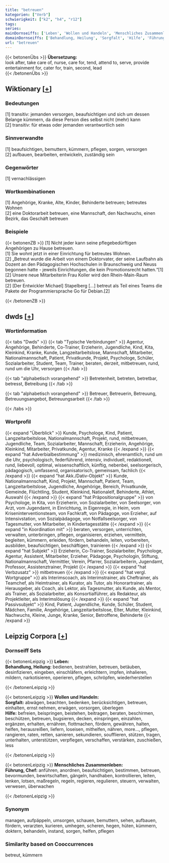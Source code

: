 ```yaml
---
title: "betreuen"
kategorien: ["Verb"]
schwierigkeit: ["k2", "h4", "r12"]
tags:
series:
mainDornseiffs: ['Leben', 'Wollen und Handeln', 'Menschliches Zusammenleben']
domainDornseiffs: ['Behandlung, Heilung', 'Sorgfalt', 'Hilfe', 'Führung, Chef']
url: "betreuen"
---
```


{{< betonenÜbs >}}
**Übersetzung:**  
look after, take care of, nurse, care for, tend, attend to, serve, provide entertainment for, cater for, train, second, lead  
{{< /betonenÜbs >}}

## Wiktionary [[+](https://de.wiktionary.org/wiki/betreuen)]

### Bedeutungen
[1] transitiv: jemanden versorgen, beaufsichtigen und sich um dessen Belange kümmern, da diese Person dies selbst nicht (mehr) kann  
[2] transitiv: für etwas oder jemanden verantwortlich sein  

### Sinnverwandte
[1] beaufsichtigen, bemuttern, kümmern, pflegen, sorgen, versorgen  
[2] aufbauen, bearbeiten, entwickeln, zuständig sein  

### Gegenwörter
[1] vernachlässigen  

### Wortkombinationen
[1] Angehörige, Kranke, Alte, Kinder, Behinderte betreuen; betreutes Wohnen  
[2] eine Doktorarbeit betreuen, eine Mannschaft, den Nachwuchs, einen Bezirk, das Geschäft betreuen  

### Beispiele
{{< betonenZB >}}
[1] Nicht jeder kann seine pflegebedürftigen Angehörigen zu Hause betreuen.  
[1] Sie wohnt jetzt in einer Einrichtung für betreutes Wohnen.  
[2] „Betreut wurde die Arbeit von einem Doktorvater, der seine Laufbahn als Dozent an den Pädagogischen Hochschulen in Braunschweig und Neuss begonnen hatte - jeweils Einrichtungen, die kein Promotionsrecht hatten.“[1]  
[2] Unsere neue Mitarbeiterin Frau Koller wird den Rhein-Main-Raum betreuen.  
[2] [Der Entwickler Michael] Stapelberg […] betreut als Teil eines Teams die Pakete der Programmiersprache Go für Debian.[2]  

{{< /betonenZB >}}


## dwds [[+](https://www.dwds.de/wb/betreuen)]

### Wortinformation
{{< tabs "Dwds" >}}
{{< tab "Typische Verbindungen" >}}
Agentur, Angehörige, Behinderte, Co-Trainer, Erzieherin, Jugendliche, Kind, Kita, Kleinkind, Kranke, Kunde, Langzeitarbeitslose, Mannschaft, Mitarbeiter, Nationalmannschaft, Patient, Privatkunde, Projekt, Psychologe, Schüler, Sozialarbeiter, Student, Team, Trainer, beraten, derzeit, mitbetreuen, rund, rund um die Uhr, versorgen
{{< /tab >}}

{{< tab "alphabetisch vorangehend" >}}
Betretenheit, betreten, betretbar, betresst, Betreibung
{{< /tab >}}

{{< tab "alphabetisch vorangehend" >}}
Betreuer, Betreuerin, Betreuung, Betreuungsangebot, Betreuungsarbeit
{{< /tab >}}

{{< /tabs >}}

### Wortprofil
{{< expand "Überblick" >}} Kunde, Psychologe, Kind, Patient, Langzeitarbeitslose, Nationalmannschaft, Projekt, rund, mitbetreuen, Jugendliche, Team, Sozialarbeiter, Mannschaft, Erzieherin, Angehörige, Kleinkind, Mitarbeiter, Privatkunde, Agentur, Kranke {{< /expand >}}
{{< expand "hat Adverbialbestimmung" >}} medizinisch, ehrenamtlich, rund um die Uhr, psychologisch, federführend, intensiv, individuell, redaktionell, rund, liebevoll, optimal, wissenschaftlich, künftig, nebenbei, seelsorgerisch, pädagogisch, umfassend, organisatorisch, gemeinsam, fachlich {{< /expand >}}
{{< expand "hat Akk./Dativ-Objekt" >}} Kunde, Nationalmannschaft, Kind, Projekt, Mannschaft, Patient, Team, Langzeitarbeitslose, Jugendliche, Angehörige, Bereich, Privatkunde, Gemeinde, Flüchtling, Student, Kleinkind, Nationalelf, Behinderte, Athlet, Auswahl {{< /expand >}}
{{< expand "hat Präpositionalgruppe" >}} von Psychologe, in Kita, von Erzieherin, von Sozialarbeiter, von Seelsorger, von Arzt, vom Jugendamt, in Einrichtung, in Eigenregie, in Heim, vom Kriseninterventionsteam, von Fachkraft, von Pädagoge, von Erzieher, auf Intensivstation, von Sozialpädagoge, von Notfallseelsorger, von Tagesmutter, von Mitarbeiter, in Kindertagesstätte {{< /expand >}}
{{< expand "in Koordination mit" >}} beraten, versorgen, unterrichten, verwalten, unterbringen, pflegen, organisieren, erziehen, vermitteln, begleiten, kümmern, erleiden, fördern, behandeln, leiten, vorbereiten, ausbilden, beaufsichtigen, beschäftigen, trainieren {{< /expand >}}
{{< expand "hat Subjekt" >}} Erzieherin, Co-Trainer, Sozialarbeiter, Psychologe, Agentur, Assistent, Mitarbeiter, Erzieher, Pädagoge, Psychologin, Stiftung, Nationalmannschaft, Vermittler, Verein, Pfarrer, Sozialarbeiterin, Jugendamt, Professor, Assistenztrainer, Projekt {{< /expand >}}
{{< expand "hat Verbzusatz" >}} mitbetreuen {{< /expand >}}
{{< expand "hat vergl. Wortgruppe" >}} als Interimscoach, als Interimstrainer, als Cheftrainer, als Teamchef, als Heimtrainer, als Kurator, als Tutor, als Honorartrainer, als Herausgeber, als Coach, als Lektor, als Tagesmutter, als Kunde, als Mentor, als Trainer, als Sozialarbeiter, als Konsortialführer, als Redakteur, als Projektleiter, als Interimslösung {{< /expand >}}
{{< expand "hat Passivsubjekt" >}} Kind, Patient, Jugendliche, Kunde, Schüler, Student, Mädchen, Familie, Angehörige, Langzeitarbeitslose, Elter, Mutter, Kleinkind, Nachwuchs, Kleine, Junge, Kranke, Senior, Betroffene, Behinderte {{< /expand >}}

## Leipzig Corpora [[+](https://corpora.uni-leipzig.de/en/res?word=betreuen&corpusId=deu_newscrawl-public_2018)]

### Dornseiff Sets
{{< betonenLeipzig >}}
**Leben:**  
**Behandlung, Heilung:** bedienen, bestrahlen, betreuen, betäuben, desinfizieren, eingeben, einschläfern, erleichtern, impfen, inhalieren, mildern, narkotisieren, operieren, pflegen, schröpfen, wiederherstellen  

{{< /betonenLeipzig >}}


{{< betonenLeipzig >}}
**Wollen und Handeln:**  
**Sorgfalt:** abwägen, beachten, bedenken, berücksichtigen, betreuen, einhalten, ernst nehmen, erwägen, vorsorgen, überlegen  
**Hilfe:** befreien, beispringen, beistehen, beitragen, beraten, beschirmen, beschützen, betreuen, bugsieren, decken, einspringen, einzahlen, ergänzen, erhalten, ernähren, flottmachen, fördern, gewähren, halten, helfen, herausreißen, liefern, loseisen, mithelfen, nähren, more..., pflegen, rangieren, raten, retten, sanieren, sekundieren, soufflieren, stützen, tragen, unterhalten, unterstützen, verpflegen, verschaffen, verstärken, zuschießen, less  

{{< /betonenLeipzig >}}


{{< betonenLeipzig >}}
**Menschliches Zusammenleben:**  
**Führung, Chef:** anführen, anordnen, beaufsichtigen, bestimmen, betreuen, bevormunden, bewirtschaften, gängeln, handhaben, kontrollieren, leiten, lenken, lotsen, maßregeln, regeln, regieren, regulieren, steuern, verwalten, verwesen, überwachen  

{{< /betonenLeipzig >}}

### Synonym
managen, aufpäppeln, umsorgen, schauen, bemuttern, sehen, aufbauen, fördern, verarzten, kurieren, umhegen, scheren, hegen, hüten, kümmern, doktern, behandeln, instand, sorgen, helfen, pflegen


### Similarity based on Cooccurrences
betreut, kümmern

